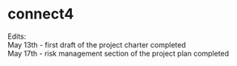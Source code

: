 # connect4
Edits:  
May 13th - first draft of the project charter completed  
May 17th - risk management section of the project plan completed
